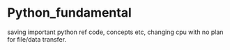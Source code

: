 # Python_fundamental

saving important python ref code, concepts etc, changing cpu with no plan for file/data transfer.
